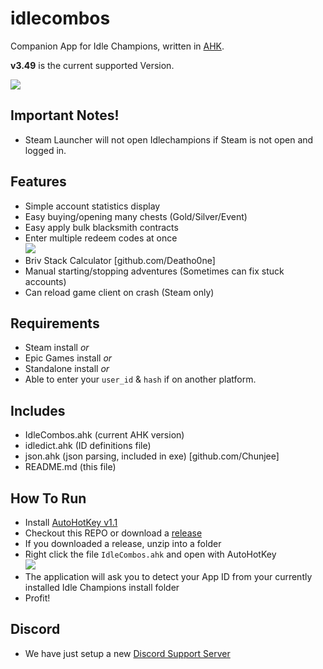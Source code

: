 # idlecombos

Companion App for Idle Champions, written in [AHK](https://www.autohotkey.com/).

**v3.49** is the current supported Version.

<img src="https://i.imgur.com/LoeTt9r.png">

## Important Notes!
 - Steam Launcher will not open Idlechampions if Steam is not open and logged in.
## Features
- Simple account statistics display
- Easy buying/opening many chests (Gold/Silver/Event)
- Easy apply bulk blacksmith contracts
- Enter multiple redeem codes at once</br><img src=https://i.imgur.com/vwqDR4U.png>
- Briv Stack Calculator [github.com/Deatho0ne]
- Manual starting/stopping adventures (Sometimes can fix stuck accounts)
- Can reload game client on crash (Steam only)
## Requirements
- Steam install _or_
- Epic Games install _or_
- Standalone install _or_
- Able to enter your `user_id` & `hash` if on another platform.
## Includes
- IdleCombos.ahk (current AHK version)
- idledict.ahk (ID definitions file)
- json.ahk (json parsing, included in exe) [github.com/Chunjee]
- README.md (this file)
## How To Run
- Install [AutoHotKey v1.1](https://www.autohotkey.com/download/ahk-install.exe)
- Checkout this REPO or download a [release](https://github.com/djravine/idlecombos/releases)
- If you downloaded a release, unzip into a folder
- Right click the file `IdleCombos.ahk` and open with AutoHotKey</br><img src=https://i.imgur.com/UFWxScW.png>
- The application will ask you to detect your App ID from your currently installed Idle Champions install folder
- Profit!
## Discord
- We have just setup a new [Discord Support Server](https://discord.gg/wFtrGqd3ZQ)
